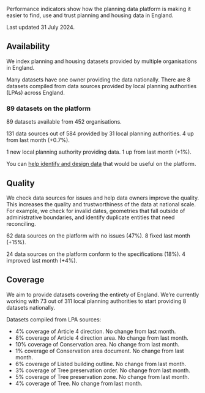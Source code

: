 Performance indicators show how the planning data platform is making it easier to find, use and trust planning and housing data in England.

Last updated 31 July 2024.

## Availability

We index planning and housing datasets provided by multiple organisations in England.

Many datasets have one owner providing the data nationally. There are 8 datasets compiled from data sources provided by local planning authorities (LPAs) across England.

### 89 datasets on the platform

89 datasets available from 452 organisations. <!--? added last month (+/-0%). -->

131 data sources out of 584 provided by 31 local planning authorities. 4 up from last month (+0.7%).

1 new local planning authority providing data. 1 up from last month (+1%).

You can [help identify and design data](https://www.planning.data.gov.uk/) that would be useful on the platform.

## Quality

We check data sources for issues and help data owners improve the quality. This increases the quality and trustworthiness of the data at national scale. For example, we check for invalid dates, geometries that fall outside of administrative boundaries, and identify duplicate entities that need reconciling.

<!-- ### ?? out of ?? quality score -->

62 data sources on the platform with no issues (47%). 8 fixed last month (+15%).

24 data sources on the platform conform to the specifications (18%). 4 improved last month (+4%).

<!-- 00 datasets up to date (0%). 00 updated last month (+/-0%). -->

## Coverage

We aim to provide datasets covering the entirety of England. We’re currently working with 73 out of 311 local planning authorities to start providing 8 datasets nationally.

<!-- ### ??% nationwide coverage -->

<!-- 5% average dataset coverage per local planning authority. No change from last month. -->

Datasets compiled from LPA sources:

* 4% coverage of Article 4 direction. No change from last month.
* 8% coverage of Article 4 direction area. No change from last month.
* 10% coverage of Conservation area. No change from last month.
* 1% coverage of Conservation area document. No change from last month.
* 6% coverage of Listed building outline. No change from last month.
* 3% coverage of Tree preservation order. No change from last month.
* 5% coverage of Tree preservation zone. No change from last month.
* 4% coverage of Tree. No change from last month.

<!-- ## Usage

0.00 average daily calls. +/-0% change from last month. -->
